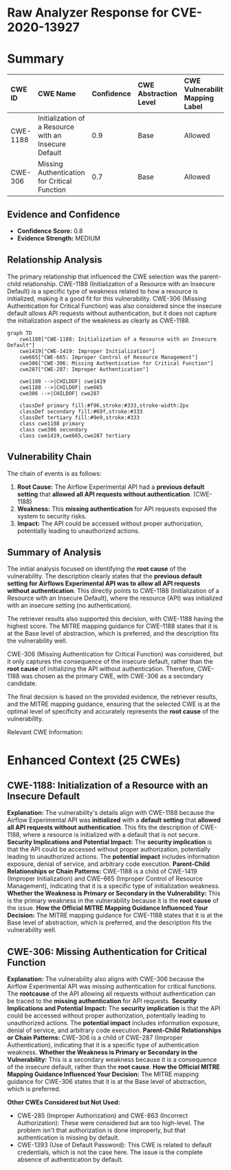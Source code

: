 # Raw Analyzer Response for CVE-2020-13927

# Summary
| CWE ID    | CWE Name                                                      | Confidence | CWE Abstraction Level | CWE Vulnerability Mapping Label | CWE-Vulnerability Mapping Notes |
| :-------- | :------------------------------------------------------------ | :--------- | :---------------------- | :------------------------------ | :------------------------------ |
| CWE-1188  | Initialization of a Resource with an Insecure Default       | 0.9        | Base                    | Allowed                         | Primary CWE                     |
| CWE-306   | Missing Authentication for Critical Function                  | 0.7        | Base                    | Allowed                         | Secondary Candidate             |

## Evidence and Confidence

*   **Confidence Score:** 0.8
*   **Evidence Strength:** MEDIUM

## Relationship Analysis

The primary relationship that influenced the CWE selection was the parent-child relationship. CWE-1188 (Initialization of a Resource with an Insecure Default) is a specific type of weakness related to how a resource is initialized, making it a good fit for this vulnerability. CWE-306 (Missing Authentication for Critical Function) was also considered since the insecure default allows API requests without authentication, but it does not capture the initialization aspect of the weakness as clearly as CWE-1188.

```mermaid
graph TD
    cwe1188["CWE-1188: Initialization of a Resource with an Insecure Default"]
    cwe1419["CWE-1419: Improper Initialization"]
    cwe665["CWE-665: Improper Control of Resource Management"]
    cwe306["CWE-306: Missing Authentication for Critical Function"]
    cwe287["CWE-287: Improper Authentication"]
    
    cwe1188 -->|CHILDOF| cwe1419
    cwe1188 -->|CHILDOF| cwe665
    cwe306 -->|CHILDOF| cwe287
    
    classDef primary fill:#f96,stroke:#333,stroke-width:2px
    classDef secondary fill:#69f,stroke:#333
    classDef tertiary fill:#9e9,stroke:#333
    class cwe1188 primary
    class cwe306 secondary
    class cwe1419,cwe665,cwe287 tertiary
```

## Vulnerability Chain

The chain of events is as follows:

1.  **Root Cause:** The Airflow Experimental API had a **previous default setting** that **allowed all API requests without authentication**. (CWE-1188)
2.  **Weakness:** This **missing authentication** for API requests exposed the system to security risks.
3.  **Impact:** The API could be accessed without proper authorization, potentially leading to unauthorized actions.

## Summary of Analysis

The initial analysis focused on identifying the **root cause** of the vulnerability. The description clearly states that the **previous default setting for Airflows Experimental API was to allow all API requests without authentication**. This directly points to CWE-1188 (Initialization of a Resource with an Insecure Default), where the resource (API) was initialized with an insecure setting (no authentication).

The retriever results also supported this decision, with CWE-1188 having the highest score. The MITRE mapping guidance for CWE-1188 states that it is at the Base level of abstraction, which is preferred, and the description fits the vulnerability well.

CWE-306 (Missing Authentication for Critical Function) was considered, but it only captures the consequence of the insecure default, rather than the **root cause** of initializing the API without authentication. Therefore, CWE-1188 was chosen as the primary CWE, with CWE-306 as a secondary candidate.

The final decision is based on the provided evidence, the retriever results, and the MITRE mapping guidance, ensuring that the selected CWE is at the optimal level of specificity and accurately represents the **root cause** of the vulnerability.

Relevant CWE Information:

# Enhanced Context (25 CWEs)

## CWE-1188: Initialization of a Resource with an Insecure Default

**Explanation:** The vulnerability's details align with CWE-1188 because the Airflow Experimental API was **initialized** with a **default setting** that **allowed all API requests without authentication**. This fits the description of CWE-1188, where a resource is initialized with a default that is not secure.
**Security Implications and Potential Impact:** The **security implication** is that the API could be accessed without proper authorization, potentially leading to unauthorized actions. The **potential impact** includes information exposure, denial of service, and arbitrary code execution.
**Parent-Child Relationships or Chain Patterns:** CWE-1188 is a child of CWE-1419 (Improper Initialization) and CWE-665 (Improper Control of Resource Management), indicating that it is a specific type of initialization weakness.
**Whether the Weakness is Primary or Secondary in the Vulnerability:** This is the primary weakness in the vulnerability because it is the **root cause** of the issue.
**How the Official MITRE Mapping Guidance Influenced Your Decision:** The MITRE mapping guidance for CWE-1188 states that it is at the Base level of abstraction, which is preferred, and the description fits the vulnerability well.

## CWE-306: Missing Authentication for Critical Function

**Explanation:** The vulnerability also aligns with CWE-306 because the Airflow Experimental API was missing authentication for critical functions. The **rootcause** of the API allowing all requests without authentication can be traced to the **missing authentication** for API requests.
**Security Implications and Potential Impact:** The **security implication** is that the API could be accessed without proper authorization, potentially leading to unauthorized actions. The **potential impact** includes information exposure, denial of service, and arbitrary code execution.
**Parent-Child Relationships or Chain Patterns:** CWE-306 is a child of CWE-287 (Improper Authentication), indicating that it is a specific type of authentication weakness.
**Whether the Weakness is Primary or Secondary in the Vulnerability:** This is a secondary weakness because it is a consequence of the insecure default, rather than the **root cause**.
**How the Official MITRE Mapping Guidance Influenced Your Decision:** The MITRE mapping guidance for CWE-306 states that it is at the Base level of abstraction, which is preferred.

**Other CWEs Considered but Not Used:**

*   CWE-285 (Improper Authorization) and CWE-863 (Incorrect Authorization): These were considered but are too high-level. The problem isn't that authorization is done improperly, but that authentication is missing by default.
*   CWE-1393 (Use of Default Password): This CWE is related to default credentials, which is not the case here. The issue is the complete absence of authentication by default.